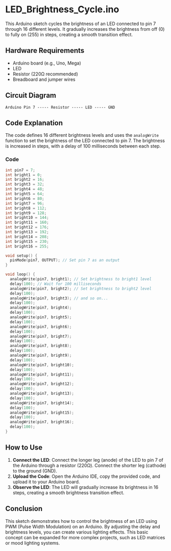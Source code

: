 # LED_Brightness_Cycle.ino

This Arduino sketch cycles the brightness of an LED connected to pin 7 through 16 different levels. It gradually increases the brightness from off (0) to fully on (255) in steps, creating a smooth transition effect.

## Hardware Requirements

- Arduino board (e.g., Uno, Mega)
- LED
- Resistor (220Ω recommended)
- Breadboard and jumper wires

## Circuit Diagram

```
Arduino Pin 7 ----- Resistor ----- LED ----- GND
```

## Code Explanation

The code defines 16 different brightness levels and uses the `analogWrite` function to set the brightness of the LED connected to pin 7. The brightness is increased in steps, with a delay of 100 milliseconds between each step.

### Code

```cpp
int pin7 = 7;
int bright1 = 0;
int bright2 = 16;
int bright3 = 32;
int bright4 = 48;
int bright5 = 64;
int bright6 = 80;
int bright7 = 96;
int bright8 = 112;
int bright9 = 128;
int bright10 = 144;
int bright11 = 160;
int bright12 = 176;
int bright13 = 192;
int bright14 = 208;
int bright15 = 230;
int bright16 = 255;

void setup() {
  pinMode(pin7, OUTPUT); // Set pin 7 as an output
}

void loop() {
  analogWrite(pin7, bright1); // Set brightness to bright1 level
  delay(100); // Wait for 100 milliseconds
  analogWrite(pin7, bright2); // Set brightness to bright2 level
  delay(100);
  analogWrite(pin7, bright3); // and so on...
  delay(100);
  analogWrite(pin7, bright4);
  delay(100);
  analogWrite(pin7, bright5);
  delay(100);
  analogWrite(pin7, bright6);
  delay(100);
  analogWrite(pin7, bright7);
  delay(100);
  analogWrite(pin7, bright8);
  delay(100);
  analogWrite(pin7, bright9);
  delay(100);
  analogWrite(pin7, bright10);
  delay(100);
  analogWrite(pin7, bright11);
  delay(100);
  analogWrite(pin7, bright12);
  delay(100);
  analogWrite(pin7, bright13);
  delay(100);
  analogWrite(pin7, bright14);
  delay(100);
  analogWrite(pin7, bright15);
  delay(100);
  analogWrite(pin7, bright16);
  delay(100);
}
```

## How to Use

1. **Connect the LED**: Connect the longer leg (anode) of the LED to pin 7 of the Arduino through a resistor (220Ω). Connect the shorter leg (cathode) to the ground (GND).
2. **Upload the Code**: Open the Arduino IDE, copy the provided code, and upload it to your Arduino board.
3. **Observe the LED**: The LED will gradually increase its brightness in 16 steps, creating a smooth brightness transition effect.

## Conclusion

This sketch demonstrates how to control the brightness of an LED using PWM (Pulse Width Modulation) on an Arduino. By adjusting the delay and brightness levels, you can create various lighting effects. This basic concept can be expanded for more complex projects, such as LED matrices or mood lighting systems.
